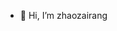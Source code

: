 - 👋 Hi, I’m zhaozairang


<!---
zhaozairang/zhaozairang is a ✨ special ✨ repository because its `README.md` (this file) appears on your GitHub profile.
You can click the Preview link to take a look at your changes.
--->

